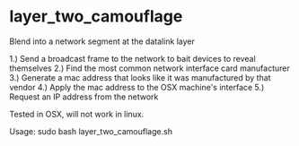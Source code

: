 # layer_two_camouflage
Blend into a network segment at the datalink layer


1.) Send a broadcast frame to the network to bait devices to reveal themselves
2.) Find the most common network interface card manufacturer
3.) Generate a mac address that looks like it was manufactured by that vendor
4.) Apply the mac address to the OSX machine's interface
5.) Request an IP address from the network

Tested in OSX, will not work in linux.

Usage:
sudo bash layer_two_camouflage.sh
